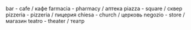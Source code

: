 bar - cafe / кафе
farmacia - pharmacy / аптека
piazza - square / сквер
pizzeria - pizzeria / пицерия
chiesa - church / церковь
negozio - store / магазин
teatro - theater / театр
